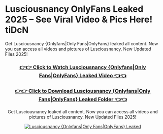 # Lusciousnancy OnlyFans Leaked 2025 – See Viral Video & Pics Here! tiDcN

Get Lusciousnancy {Onlyfans|Only Fans|OnlyFans} leaked all content. Now you can access all videos and pictures of Lusciousnancy. New Updated Files 2025!  
<div align="center">
  
### [👉👉 Click to Watch Lusciousnancy {Onlyfans|Only Fans|OnlyFans} Leaked Video 👈👈](https://links2leaks.com/lusciousnancy)  
### [👉👉 Click to Download Lusciousnancy {Onlyfans|Only Fans|OnlyFans} Leaked Folder 👈👈](https://links2leaks.com/lusciousnancy)  

Get Lusciousnancy leaked all content. Now you can access all videos and pictures of Lusciousnancy. New Updated Files 2025!  

[![Lusciousnancy {Onlyfans|Only Fans|OnlyFans} Leaked](https://i.ibb.co/93hzkbrt/l2l.gif)](https://links2leaks.com/lusciousnancy)  

</div>
